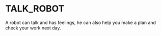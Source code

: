 # TALK_ROBOT
A robot can talk and has feelings, he can also help you make a plan and check your work next day.
